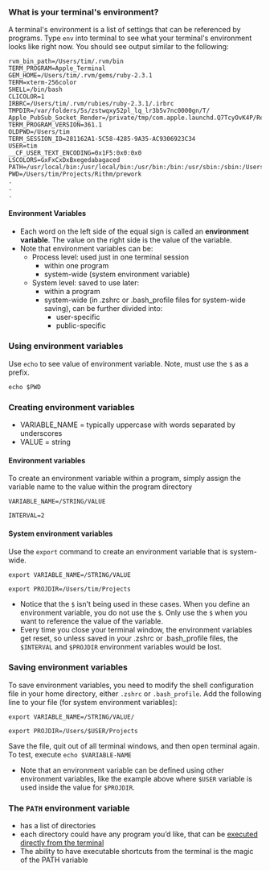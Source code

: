 ### What is your terminal's environment?

A terminal's environment is a list of settings that can be referenced by programs. Type `env` into terminal to see what your terminal's environment looks like right now. You should see output similar to the following:
```
rvm_bin_path=/Users/tim/.rvm/bin
TERM_PROGRAM=Apple_Terminal
GEM_HOME=/Users/tim/.rvm/gems/ruby-2.3.1
TERM=xterm-256color
SHELL=/bin/bash
CLICOLOR=1
IRBRC=/Users/tim/.rvm/rubies/ruby-2.3.1/.irbrc
TMPDIR=/var/folders/5s/zstwqxy52pl_lq_lr3b5v7nc0000gn/T/
Apple_PubSub_Socket_Render=/private/tmp/com.apple.launchd.Q7TcyOvK4P/Render
TERM_PROGRAM_VERSION=361.1
OLDPWD=/Users/tim
TERM_SESSION_ID=281162A1-5C58-4285-9A35-AC9306923C34
USER=tim
__CF_USER_TEXT_ENCODING=0x1F5:0x0:0x0
LSCOLORS=GxFxCxDxBxegedabagaced
PATH=/usr/local/bin:/usr/local/bin:/usr/bin:/bin:/usr/sbin:/sbin:/Users/tim/.rvm/bin
PWD=/Users/tim/Projects/Rithm/prework
.
.
.
```
#### Environment Variables
- Each word on the left side of the equal sign is called an **environment variable**. The value on the right side is the value of the variable.
- Note that environment variables can be:
	- Process level: used just in one terminal session
		- within one program
		- system-wide (system environment variable) 
	- System level: saved to use later: 
		- within a program
		- system-wide (in .zshrc or .bash_profile files for system-wide saving), can be further divided into:
			- user-specific
			- public-specific

### Using environment variables

Use `echo` to see value of environment variable. Note, must use the `$` as a prefix.
```
echo $PWD
```

### Creating environment variables
- VARIABLE_NAME = typically uppercase with words separated by underscores
- VALUE = string

#### Environment variables
To create an environment variable within a program, simply assign the variable name to the value within the program directory
```
VARIABLE_NAME=/STRING/VALUE

INTERVAL=2
```
#### System environment variables
Use the `export` command to create an environment variable that is system-wide.
```
export VARIABLE_NAME=/STRING/VALUE

export PROJDIR=/Users/tim/Projects
```

- Notice that the `$` isn't being used in these cases. When you define an environment variable, you do not use the `$`. Only use the `$` when you want to reference the value of the variable.
-  Every time you close your terminal window, the environment variables get reset, so unless  saved in your .zshrc or .bash_profile files, the `$INTERVAL` and `$PROJDIR` environment variables would be lost.

### Saving environment variables

To save environment variables, you need to modify the shell configuration file in your home directory, either `.zshrc` or `.bash_profile`.  Add the following line to your file (for system environment variables):
```
export VARIABLE_NAME=/STRING/VALUE/

export PROJDIR=/Users/$USER/Projects
```

Save the file, quit out of all terminal windows, and then open terminal again. 
To test, execute `echo $VARIABLE-NAME`

- Note that an environment variable can be defined using other environment variables, like the example above where `$USER`  variable is used inside the value for `$PROJDIR`.

### The `PATH` environment variable

- has a list of directories
- each directory could have any program you’d like, that can be <u>executed directly from the terminal</u>
- The ability to have executable shortcuts from the terminal is the magic of the PATH variable
